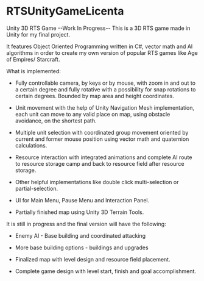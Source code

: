 # RTSUnityGameLicenta
Unity 3D RTS Game
--Work In Progress--
This is a 3D RTS game made in Unity for my final project.

It features Object Oriented Programming written in C#, vector math and AI algorithms in order to create my own version of popular RTS games like Age of Empires/ Starcraft.

What is implemented:
- Fully controllable camera, by keys or by mouse, with zoom in and out to a certain degree and fully rotative with a possibility for snap rotations to certain degrees. Bounded by map area and height coordinates.

- Unit movement with the help of Unity Navigation Mesh implementation, each unit can move to any valid place on map, using obstacle avoidance, on the shortest path.

- Multiple unit selection with coordinated group movement oriented by current and former mouse position using vector math and quaternion calculations.

- Resource interaction with integrated animations and complete AI route to resource storage camp and back to resource field after resource storage.

- Other helpful implementations like double click multi-selection or partial-selection.

- UI for Main Menu, Pause Menu and Interaction Panel.

- Partially finished map using Unity 3D Terrain Tools.

It is still in progress and the final version will have the following:
- Enemy AI - Base building and coordinated attacking

- More base building options - buildings and upgrades

- Finalized map with level design and resource field placement.

- Complete game design with level start, finish and goal accomplishment.
